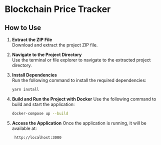 # Blockchain Price Tracker

## How to Use

1. **Extract the ZIP File**  
   Download and extract the project ZIP file.

2. **Navigate to the Project Directory**  
   Use the terminal or file explorer to navigate to the extracted project directory.

3. **Install Dependencies**  
   Run the following command to install the required dependencies:
   ```bash
   yarn install
   
4. **Build and Run the Project with Docker**
   Use the following command to build and start the application:
     ```bash
     docker-compose up --build
    
5. **Access the Application**
   Once the application is running, it will be available at:
   ```bash
    http://localhost:3000
